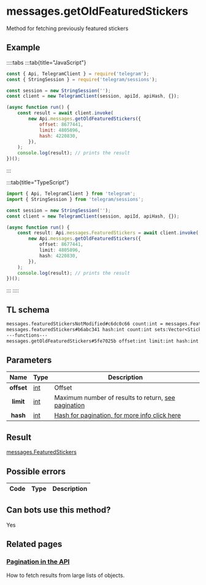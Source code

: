 # messages.getOldFeaturedStickers

Method for fetching previously featured stickers

## Example

::::tabs
:::tab{title="JavaScript"}

```js
const { Api, TelegramClient } = require('telegram');
const { StringSession } = require('telegram/sessions');

const session = new StringSession('');
const client = new TelegramClient(session, apiId, apiHash, {});

(async function run() {
    const result = await client.invoke(
        new Api.messages.getOldFeaturedStickers({
            offset: 8677441,
            limit: 4805896,
            hash: 4220830,
        }),
    );
    console.log(result); // prints the result
})();
```

:::

:::tab{title="TypeScript"}

```ts
import { Api, TelegramClient } from 'telegram';
import { StringSession } from 'telegram/sessions';

const session = new StringSession('');
const client = new TelegramClient(session, apiId, apiHash, {});

(async function run() {
    const result: Api.messages.FeaturedStickers = await client.invoke(
        new Api.messages.getOldFeaturedStickers({
            offset: 8677441,
            limit: 4805896,
            hash: 4220830,
        }),
    );
    console.log(result); // prints the result
})();
```

:::
::::

## TL schema

```txt
messages.featuredStickersNotModified#c6dc0c66 count:int = messages.FeaturedStickers;
messages.featuredStickers#b6abc341 hash:int count:int sets:Vector<StickerSetCovered> unread:Vector<long> = messages.FeaturedStickers;
---functions---
messages.getOldFeaturedStickers#5fe7025b offset:int limit:int hash:int = messages.FeaturedStickers;
```

## Parameters

|    Name    | Type                                      | Description                                                                                            |
| :--------: | ----------------------------------------- | ------------------------------------------------------------------------------------------------------ |
| **offset** | [int](https://core.telegram.org/type/int) | Offset                                                                                                 |
| **limit**  | [int](https://core.telegram.org/type/int) | Maximum number of results to return, [see pagination](https://core.telegram.org/api/offsets)           |
|  **hash**  | [int](https://core.telegram.org/type/int) | [Hash for pagination, for more info click here](https://core.telegram.org/api/offsets#hash-generation) |

## Result

[messages.FeaturedStickers](https://core.telegram.org/type/messages.FeaturedStickers)

## Possible errors

| Code | Type | Description |
| :--: | ---- | ----------- |

## Can bots use this method?

Yes

## Related pages

### [Pagination in the API](https://core.telegram.org/api/offsets)

How to fetch results from large lists of objects.
